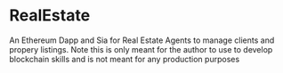 # RealEstate
An Ethereum Dapp and Sia for Real Estate Agents to manage clients and propery listings. 
Note this is only meant for the author to use to develop blockchain skills and is not meant for any production purposes
